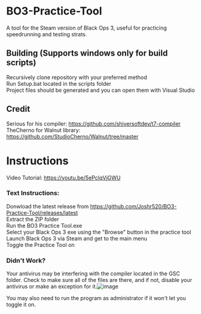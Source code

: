 # BO3-Practice-Tool
A tool for the Steam version of Black Ops 3, useful for practicing speedrunning and testing strats.

## Building (Supports windows only for build scripts)  
Recursively clone repository with your preferred method  
Run Setup.bat located in the scripts folder  
Project files should be generated and you can open them with Visual Studio
 ## Credit
Serious for his compiler: https://github.com/shiversoftdev/t7-compiler  
TheCherno for Walnut library: https://github.com/StudioCherno/Walnut/tree/master

# **Instructions**  
Video Tutorial: https://youtu.be/5ePclqVjGWU

### Text Instructions:

Donwload the latest release from https://github.com/Joshr520/BO3-Practice-Tool/releases/latest  
Extract the ZIP folder  
Run the BO3 Practice Tool.exe  
Select your Black Ops 3 exe using the "Browse" button in the practice tool  
Launch Black Ops 3 via Steam and get to the main menu  
Toggle the Practice Tool on

### Didn't Work?

Your antivirus may be interfering with the compiler located in the GSC folder. Check to make sure all of the files are there, and if not, disable your antivirus or make an exception for it.![image](https://user-images.githubusercontent.com/46543060/236297123-382e4d01-5590-45c4-b1bc-3667f99be64e.png)


You may also need to run the program as administrator if it won't let you toggle it on.
